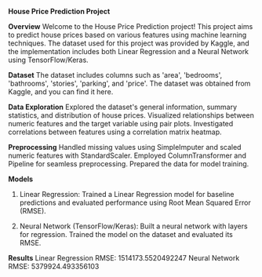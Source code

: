 **House Price Prediction Project**

**Overview**
Welcome to the House Price Prediction project! This project aims to predict house prices based on various features using machine learning techniques. The dataset used for this project was provided by Kaggle, and the implementation includes both Linear Regression and a Neural Network using TensorFlow/Keras.

**Dataset**
The dataset includes columns such as 'area', 'bedrooms', 'bathrooms', 'stories', 'parking', and 'price'. The dataset was obtained from Kaggle, and you can find it here.

**Data Exploration**
Explored the dataset's general information, summary statistics, and distribution of house prices. Visualized relationships between numeric features and the target variable using pair plots. Investigated correlations between features using a correlation matrix heatmap.

**Preprocessing**
Handled missing values using SimpleImputer and scaled numeric features with StandardScaler. Employed ColumnTransformer and Pipeline for seamless preprocessing. Prepared the data for model training.

**Models**
1. Linear Regression: Trained a Linear Regression model for baseline predictions and evaluated performance using Root Mean Squared Error (RMSE).

2. Neural Network (TensorFlow/Keras): Built a neural network with layers for regression. Trained the model on the dataset and evaluated its RMSE.

**Results**
Linear Regression RMSE: 1514173.5520492247
Neural Network RMSE: 5379924.493356103
